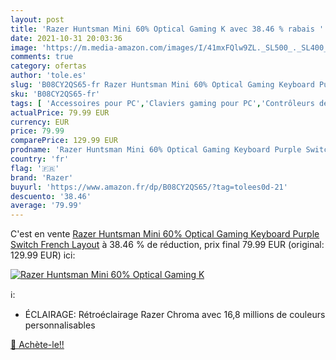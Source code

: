 ```yaml
---
layout: post
title: 'Razer Huntsman Mini 60% Optical Gaming K avec 38.46 % rabais '
date: 2021-10-31 20:03:36
image: 'https://m.media-amazon.com/images/I/41mxFQlw9ZL._SL500_._SL400_.jpg'
comments: true
category: ofertas
author: 'tole.es'
slug: 'B08CY2QS65-fr Razer Huntsman Mini 60% Optical Gaming Keyboard Purple...'
sku: 'B08CY2QS65-fr'
tags: [ 'Accessoires pour PC','Claviers gaming pour PC','Contrôleurs de jeu pour PC','Jeux vidéo','PC: Jeux et accessoires','razer', ]
actualPrice: 79.99 EUR
currency: EUR
price: 79.99
comparePrice: 129.99 EUR
prodname: 'Razer Huntsman Mini 60% Optical Gaming Keyboard Purple Switch French Layout'
country: 'fr'
flag: '🇫🇷'
brand: 'Razer'
buyurl: 'https://www.amazon.fr/dp/B08CY2QS65/?tag=tolees0d-21'
descuento: '38.46'
average: '79.99'
---
```


C'est en vente [Razer Huntsman Mini 60% Optical Gaming Keyboard Purple Switch French Layout](https://www.amazon.fr/dp/B08CY2QS65/?tag=tolees0d-21)  à  38.46 % de réduction, prix final  79.99 EUR (original: 129.99 EUR) ici:

[![Razer Huntsman Mini 60% Optical Gaming K](https://m.media-amazon.com/images/I/41mxFQlw9ZL._SL500_._SL400_.jpg)](https://www.amazon.fr/dp/B08CY2QS65/?tag=tolees0d-21)

ℹ️:

- ÉCLAIRAGE: Rétroéclairage Razer Chroma avec 16,8 millions de couleurs personnalisables

[🛒 Achète-le!!](https://www.amazon.fr/dp/B08CY2QS65/?tag=tolees0d-21)
